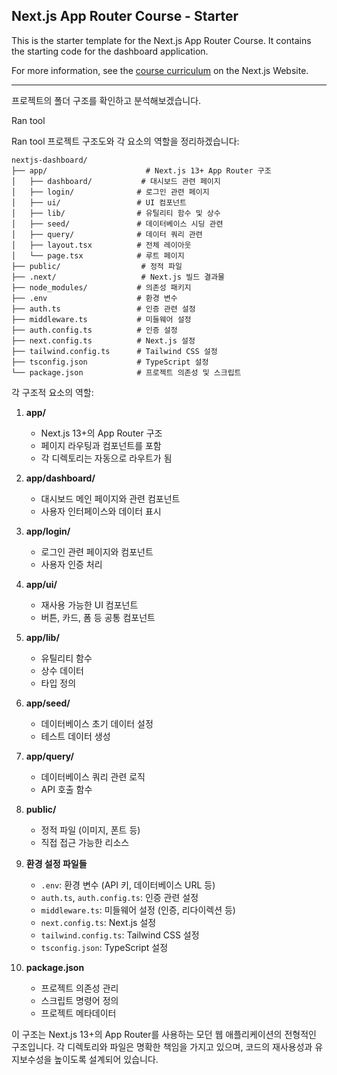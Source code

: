 ## Next.js App Router Course - Starter

This is the starter template for the Next.js App Router Course. It contains the starting code for the dashboard application.

For more information, see the [course curriculum](https://nextjs.org/learn) on the Next.js Website.

---
프로젝트의 폴더 구조를 확인하고 분석해보겠습니다.



Ran tool

Ran tool
프로젝트 구조도와 각 요소의 역할을 정리하겠습니다:

```
nextjs-dashboard/
├── app/                      # Next.js 13+ App Router 구조
│   ├── dashboard/           # 대시보드 관련 페이지
│   ├── login/              # 로그인 관련 페이지
│   ├── ui/                 # UI 컴포넌트
│   ├── lib/                # 유틸리티 함수 및 상수
│   ├── seed/               # 데이터베이스 시딩 관련
│   ├── query/              # 데이터 쿼리 관련
│   ├── layout.tsx          # 전체 레이아웃
│   └── page.tsx            # 루트 페이지
├── public/                  # 정적 파일
├── .next/                   # Next.js 빌드 결과물
├── node_modules/           # 의존성 패키지
├── .env                    # 환경 변수
├── auth.ts                 # 인증 관련 설정
├── middleware.ts           # 미들웨어 설정
├── auth.config.ts          # 인증 설정
├── next.config.ts          # Next.js 설정
├── tailwind.config.ts      # Tailwind CSS 설정
├── tsconfig.json           # TypeScript 설정
└── package.json            # 프로젝트 의존성 및 스크립트
```

각 구조적 요소의 역할:

1. **app/**
   - Next.js 13+의 App Router 구조
   - 페이지 라우팅과 컴포넌트를 포함
   - 각 디렉토리는 자동으로 라우트가 됨

2. **app/dashboard/**
   - 대시보드 메인 페이지와 관련 컴포넌트
   - 사용자 인터페이스와 데이터 표시

3. **app/login/**
   - 로그인 관련 페이지와 컴포넌트
   - 사용자 인증 처리

4. **app/ui/**
   - 재사용 가능한 UI 컴포넌트
   - 버튼, 카드, 폼 등 공통 컴포넌트

5. **app/lib/**
   - 유틸리티 함수
   - 상수 데이터
   - 타입 정의

6. **app/seed/**
   - 데이터베이스 초기 데이터 설정
   - 테스트 데이터 생성

7. **app/query/**
   - 데이터베이스 쿼리 관련 로직
   - API 호출 함수

8. **public/**
   - 정적 파일 (이미지, 폰트 등)
   - 직접 접근 가능한 리소스

9. **환경 설정 파일들**
   - `.env`: 환경 변수 (API 키, 데이터베이스 URL 등)
   - `auth.ts`, `auth.config.ts`: 인증 관련 설정
   - `middleware.ts`: 미들웨어 설정 (인증, 리다이렉션 등)
   - `next.config.ts`: Next.js 설정
   - `tailwind.config.ts`: Tailwind CSS 설정
   - `tsconfig.json`: TypeScript 설정

10. **package.json**
    - 프로젝트 의존성 관리
    - 스크립트 명령어 정의
    - 프로젝트 메타데이터

이 구조는 Next.js 13+의 App Router를 사용하는 모던 웹 애플리케이션의 전형적인 구조입니다. 각 디렉토리와 파일은 명확한 책임을 가지고 있으며, 코드의 재사용성과 유지보수성을 높이도록 설계되어 있습니다.
